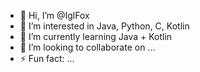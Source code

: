- 👋 Hi, I’m @IglFox
- 👀 I’m interested in Java, Python, C, Kotlin
- 🌱 I’m currently learning Java + Kotlin
- 💞️ I’m looking to collaborate on ...
- ⚡ Fun fact: ...

<!---
IglFox/IglFox is a ✨ special ✨ repository because its `README.md` (this file) appears on your GitHub profile.
You can click the Preview link to take a look at your changes.
--->
